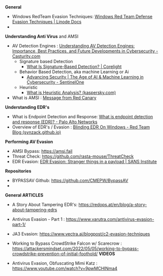 
**General**

- Windows RedTeam Evasion Techniques: [Windows Red Team Defense Evasion Techniques | Linode Docs](https://www.linode.com/docs/guides/windows-red-team-defense-evasion-techniques/)
- 



**Understanding Anti Virus** and AMSI
- AV Detection Engines : [Understanding AV Detection Engines: Importance, Best Practices, and Future Developments in Cybersecurity - Casturity.com](https://casturity.com/documentation/understanding-av-detection-engines-importance-best-practices-and-future-developments-in-cybersecurity/)
	- Signature based Detection
		- [What Is Signature-Based Detection? | Corelight](https://corelight.com/resources/glossary/signature-based-detection)
	- Behavior Based Detection, aka machine Learning or Ai
		- [Advancing Security | The Age of AI & Machine Learning in Cybersecurity - SentinelOne](https://www.sentinelone.com/blog/advancing-security-the-age-of-ai-machine-learning-in-cybersecurity/)
	- Heuristic
		- [What is Heuristic Analysis? (kaspersky.com)](https://usa.kaspersky.com/resource-center/definitions/heuristic-analysis)
- What is AMSI : [Message from Red Canary](https://redcanary.com/blog/amsi/)

**Understanding EDR's**

- What is Endpoint Detection and Response: [What is endpoint detection and response (EDR)? - Palo Alto Networks](https://www.paloaltonetworks.com/cyberpedia/what-is-endpoint-detection-and-response-edr)
- Overview of EDR's / Evasion : [Blinding EDR On Windows - Red Team Blog (synzack.github.io)](https://synzack.github.io/Blinding-EDR-On-Windows/)

**Performing AV Evasion**
- AMSI Bypass: https://amsi.fail
- Threat Check:  https://github.com/rasta-mouse/ThreatCheck
- EDR Evasion: [EDR Evasion: Stranger things in a payload | SANS Institute](https://www.sans.org/white-papers/edr-evasion-stranger-things-in-a-packet/)



**Repositories**
- BYPASSAV Github: https://github.com/CMEPW/BypassAV
- 


**General ARTICLES**
- A Story About Tampering EDR's: https://redops.at/en/blog/a-story-about-tampering-edrs
- Antivirus Evasion - Part 1 : https://www.varutra.com/antivirus-evasion-part-1/
- JA3 Evasion: https://www.vectra.ai/blogpost/c2-evasion-techniques
- Working to Bypass CrowdStrike Falcon w/ Scarecrow : https://attackersmindset.com/2022/05/05/working-to-bypass-crowdstrike-prevention-of-initial-foothold/
**VIDEOS**

- Antivirus Evasion, Obfuscating Mimi Katz : https://www.youtube.com/watch?v=9pwMCHlNma4

